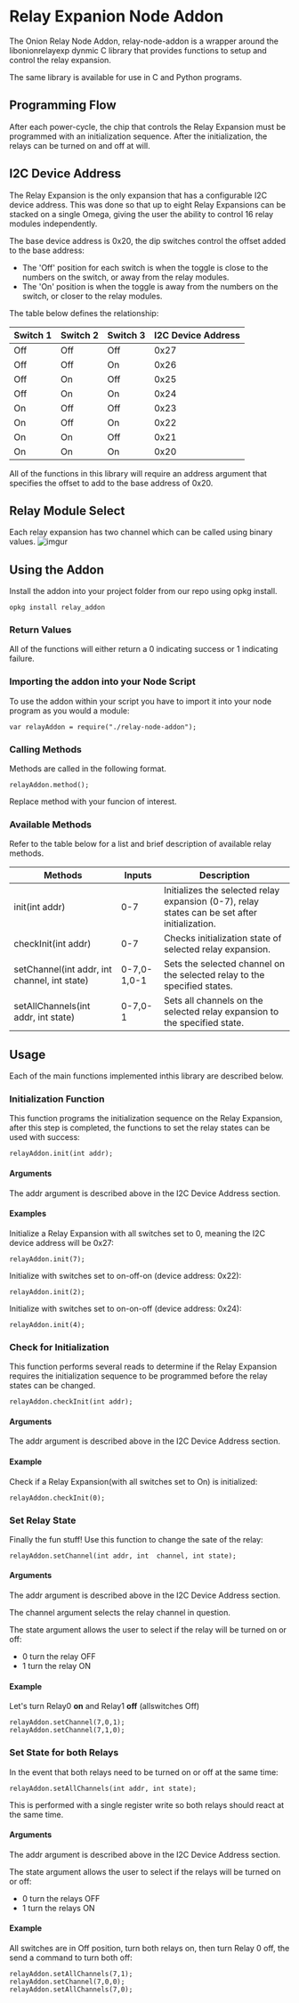 # **Relay Expanion Node Addon**

The Onion Relay Node Addon, relay-node-addon is a wrapper around the libonionrelayexp dynmic C library that provides functions to setup and control the relay expansion. 

The same library is available for use in C and Python programs.

## **Programming Flow**

After each power-cycle, the chip that controls the Relay Expansion must be programmed with an initialization sequence. After the initialization, the relays can be turned on and off at will.

## **I2C Device Address**
The Relay Expansion is the only expansion that has a configurable I2C device address. This was done so that up to eight Relay Expansions can be stacked on a single Omega, giving the user the ability to control 16 relay modules independently.

The base device address is 0x20, the dip switches control the offset added to the base address:

 * The 'Off' position for each switch is when the toggle is close to the numbers on the switch, or away from the relay modules.
 * The 'On' position is when the toggle is away from the numbers on the switch, or closer to the relay modules.

The table below defines the relationship:

|**Switch 1**|**Switch 2**|**Switch 3**|**I2C Device Address**|
|-|-|-|-|
|Off|Off|Off|0x27|
|Off|Off|On|0x26|
|Off|On|Off|0x25|
|Off|On|On|0x24|
|On|Off|Off|0x23|
|On|Off|On|0x22|
|On|On|Off|0x21|
|On|On|On|0x20|


All of the functions in this library will require an address argument that specifies the offset to add to the base address of 0x20.

## **Relay Module Select**

Each relay expansion has two channel which can be called using binary values. 
![imgur](https://i.imgur.com/Wk6Z9lW.png)
## **Using the Addon**

Install the addon into your project folder from our repo using opkg install.

```
opkg install relay_addon
```
### **Return Values**

All of the functions will either return a 0 indicating success or 1 indicating failure.

### **Importing the addon into your Node Script**

To use the addon within your script you have to import it into your node program as you would a module: 

```
var relayAddon = require("./relay-node-addon");
```

### **Calling Methods**

Methods are called in the following format. 

```
relayAddon.method();
```
Replace method with your funcion of interest. 

### **Available Methods**

Refer to the table below for a list and brief description of available relay methods. 

|Methods|Inputs|Description|
|---|---|---|
|init(int addr)|0-7|Initializes the selected relay expansion (0-7), relay states can be set after initialization.|
|checkInit(int addr)|0-7|Checks initialization state of selected relay expansion.|
|setChannel(int addr, int channel, int state)|0-7,0-1,0-1|Sets the selected channel on the selected relay to the specified states.|
|setAllChannels(int addr, int state)|0-7,0-1| Sets all channels on the selected relay expansion to the specified state.|

## **Usage**
Each of the main functions implemented inthis library are described below. 
### **Initialization Function**
This function programs the initialization sequence on the Relay Expansion, after this step is completed, the functions to set the relay states can be used with success:
```
relayAddon.init(int addr);
```

#### **Arguments**

The addr argument is described above in the I2C Device Address section.

#### **Examples**
Initialize a Relay Expansion with all switches set to 0, meaning the I2C device address will be 0x27:
```
relayAddon.init(7);
```
Initialize with switches set to on-off-on (device address: 0x22):
```
relayAddon.init(2);
```
Initialize with switches set to on-on-off (device address: 0x24):
```
relayAddon.init(4);
```
### **Check for Initialization**

This function performs several reads to determine if the Relay Expansion requires the initialization sequence to be programmed before the relay states can be changed.

```
relayAddon.checkInit(int addr);
```

#### **Arguments**

The addr argument is described above in the I2C Device Address section.

#### **Example**

Check if a Relay Expansion(with all switches set to On) is initialized:
```
relayAddon.checkInit(0);
```
### **Set Relay State**

Finally the fun stuff! Use this function to change the sate of the relay:
```
relayAddon.setChannel(int addr, int  channel, int state);
```
#### **Arguments**

The addr argument is described above in the I2C Device Address section.

The channel argument selects the relay channel in question.

The state argument allows the user to select if the relay will be turned on or off:

 * 0 turn the relay OFF
 * 1 turn the relay ON

#### **Example**
Let's turn Relay0 **on** and Relay1 **off** (allswitches Off)
```
relayAddon.setChannel(7,0,1);
relayAddon.setChannel(7,1,0);
```
### **Set State for both Relays**
In the event that both relays need to be turned on or off at the same time:
```
relayAddon.setAllChannels(int addr, int state);
```
This is performed with a single register write so both relays should react at the same time.

#### **Arguments**
The addr argument is described above in the I2C Device Address section.

The state argument allows the user to select if the relays will be turned on or off:
 * 0 turn the relays OFF
 * 1 turn the relays ON
#### **Example**

All switches are in Off position, turn both relays on, then turn Relay 0 off, the send a command to turn both off:
```
relayAddon.setAllChannels(7,1);
relayAddon.setChannel(7,0,0);
relayAddon.setAllChannels(7,0);
```
